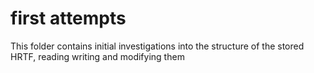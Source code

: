 # first attempts

This folder contains initial investigations into the structure of the stored HRTF, reading writing and modifying them
